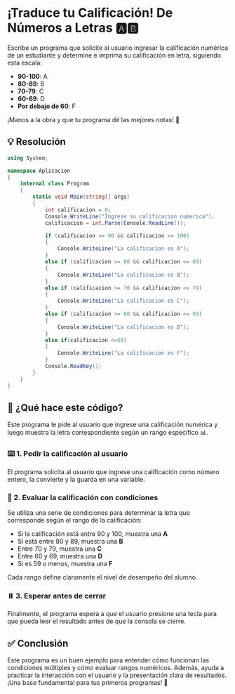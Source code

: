 # ¡Traduce tu Calificación! De Números a Letras 🅰️🅱️

Escribe un programa que solicite al usuario ingresar la calificación numérica de un estudiante y determine e imprima su calificación en letra, siguiendo esta escala:

- **90-100**: A
- **80-89**: B
- **70-79**: C
- **60-69**: D
- **Por debajo de 60**: F

¡Manos a la obra y que tu programa dé las mejores notas! 🚀

## 💡 Resolución

```csharp
using System;

namespace Aplicacion
{
    internal class Program
    {
        static void Main(string[] args)
        {
            int calificacion = 0;
            Console.WriteLine("Ingrese su calificacion numerica");
            calificacion = int.Parse(Console.ReadLine());

            if (calificacion >= 90 && calificacion <= 100)
            {
                Console.WriteLine("La calificacion es A");
            }
            else if (calificacion >= 80 && calificacion <= 89)
            {
                Console.WriteLine("La calificacion es B");
            }
            else if (calificacion >= 70 && calificacion <= 79)
            {
                Console.WriteLine("La calificacion es C");
            }
            else if (calificacion >= 60 && calificacion <= 69)
            {
                Console.WriteLine("La calificacion es D");
            }
            else if(calificacion <=59)
            {
                Console.WriteLine("La calificacion es F");
            }
            Console.ReadKey();
        }
    }
}
```

## 🧠 ¿Qué hace este código?

Este programa le pide al usuario que ingrese una calificación numérica y luego muestra la letra correspondiente según un rango específico 📊.

### ⌨️ 1. Pedir la calificación al usuario

El programa solicita al usuario que ingrese una calificación como número entero, la convierte y la guarda en una variable.

### 🎯 2. Evaluar la calificación con condiciones

Se utiliza una serie de condiciones para determinar la letra que corresponde según el rango de la calificación:

- Si la calificación está entre 90 y 100, muestra una **A**
- Si está entre 80 y 89, muestra una **B**
- Entre 70 y 79, muestra una **C**
- Entre 60 y 69, muestra una **D**
- Si es 59 o menos, muestra una **F**

Cada rango define claramente el nivel de desempeño del alumno.

### ⏸️ 3. Esperar antes de cerrar

Finalmente, el programa espera a que el usuario presione una tecla para que pueda leer el resultado antes de que la consola se cierre.

## ✅ Conclusión

Este programa es un buen ejemplo para entender cómo funcionan las condiciones múltiples y cómo evaluar rangos numéricos. Además, ayuda a practicar la interacción con el usuario y la presentación clara de resultados. ¡Una base fundamental para tus primeros programas! 🎉

